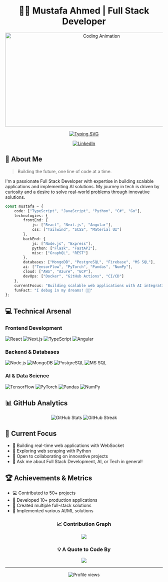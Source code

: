 # <div align="center">👨‍💻 Mustafa Ahmed | Full Stack Developer</div>

<div align="center">
  <img src="https://i.giphy.com/media/v1.Y2lkPTc5MGI3NjExbHBrZXh3NHNrZGF2dGF4Z2w3ZXM4bXNmcGtjMHBucTFsdGhtcjJ2eSZlcD12MV9pbnRlcm5hbF9naWZfYnlfaWQmY3Q9Zw/qgQUggAC3Pfv687qPC/giphy.gif" width="600" height="300" alt="Coding Animation"/>
  
  [![Typing SVG](https://readme-typing-svg.herokuapp.com?font=Fira+Code&pause=1000&width=435&lines=Full+Stack+Developer;AI+Enthusiast;Problem+Solver;Continuous+Learner)](https://git.io/typing-svg)
</div>

<div align="center">
  <a href="https://www.linkedin.com/in/mustafa-ahmed002/">
    <img src="https://img.shields.io/badge/LinkedIn-0077B5?style=for-the-badge&logo=linkedin&logoColor=white" alt="LinkedIn"/>
  </a>
</div>

## 🚀 About Me

> Building the future, one line of code at a time.

I'm a passionate Full Stack Developer with expertise in building scalable applications and implementing AI solutions. My journey in tech is driven by curiosity and a desire to solve real-world problems through innovative solutions.

```typescript
const mustafa = {
    code: ["TypeScript", "JavaScript", "Python", "C#", "Go"],
    technologies: {
        frontEnd: {
            js: ["React", "Next.js", "Angular"],
            css: ["Tailwind", "SCSS", "Material UI"]
        },
        backEnd: {
            js: ["Node.js", "Express"],
            python: ["Flask", "FastAPI"],
            misc: ["GraphQL", "REST"]
        },
        databases: ["MongoDB", "PostgreSQL", "Firebase", "MS SQL"],
        ai: ["TensorFlow", "PyTorch", "Pandas", "NumPy"],
        cloud: ["AWS", "Azure", "GCP"],
        devOps: ["Docker", "GitHub Actions", "CI/CD"]
    },
    currentFocus: "Building scalable web applications with AI integration",
    funFact: "I debug in my dreams! 🐛✨"
};
```

## 💻 Technical Arsenal

### Frontend Development
![React](https://img.shields.io/badge/React-20232A?style=for-the-badge&logo=react&logoColor=61DAFB)
![Next.js](https://img.shields.io/badge/Next.js-000000?style=for-the-badge&logo=next.js&logoColor=white)
![TypeScript](https://img.shields.io/badge/TypeScript-007ACC?style=for-the-badge&logo=typescript&logoColor=white)
![Angular](https://img.shields.io/badge/Angular-DD0031?style=for-the-badge&logo=angular&logoColor=white)

### Backend & Databases
![Node.js](https://img.shields.io/badge/Node.js-339933?style=for-the-badge&logo=node.js&logoColor=white)
![MongoDB](https://img.shields.io/badge/MongoDB-47A248?style=for-the-badge&logo=mongodb&logoColor=white)
![PostgreSQL](https://img.shields.io/badge/PostgreSQL-316192?style=for-the-badge&logo=postgresql&logoColor=white)
![MS SQL](https://img.shields.io/badge/MSSQL-CC2927?style=for-the-badge&logo=microsoft-sql-server&logoColor=white)

### AI & Data Science
![TensorFlow](https://img.shields.io/badge/TensorFlow-FF6F00?style=for-the-badge&logo=tensorflow&logoColor=white)
![PyTorch](https://img.shields.io/badge/PyTorch-EE4C2C?style=for-the-badge&logo=pytorch&logoColor=white)
![Pandas](https://img.shields.io/badge/Pandas-150458?style=for-the-badge&logo=pandas&logoColor=white)
![NumPy](https://img.shields.io/badge/NumPy-013243?style=for-the-badge&logo=numpy&logoColor=white)

## 📊 GitHub Analytics

<div align="center">
  <img src="https://github-readme-stats.vercel.app/api?username=Mustafaahmed00&show_icons=true&theme=tokyonight" alt="GitHub Stats" />
  <img src="https://github-readme-streak-stats.herokuapp.com/?user=Mustafaahmed00&theme=tokyonight" alt="GitHub Streak" />
</div>

## 🎯 Current Focus

- 🔭 Building real-time web applications with WebSocket
- 🌱 Exploring web scraping with Python
- 👯 Open to collaborating on innovative projects
- 💬 Ask me about Full Stack Development, AI, or Tech in general!

## 🏆 Achievements & Metrics

- 💻 Contributed to 50+ projects
- 🚀 Developed 10+ production applications
- 📱 Created multiple full-stack solutions
- 🤖 Implemented various AI/ML solutions

<div align="center">

### 📈 Contribution Graph
![](https://github-contributor-stats.vercel.app/api?username=Mustafaahmed00&limit=5&theme=tokyonight&combine_all_yearly_contributions=true)

### 💡 A Quote to Code By
![](https://quotes-github-readme.vercel.app/api?type=horizontal&theme=tokyonight)

---
<img src="https://komarev.com/ghpvc/?username=Mustafaahmed00&color=blueviolet&style=flat-square" alt="Profile views"/>
</div>
